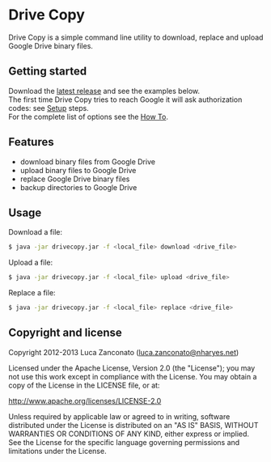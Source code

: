 Drive Copy
==========

Drive Copy is a simple command line utility to download, replace and upload Google Drive binary files.

Getting started
---------------

Download the [latest release](https://pkg.nharyes.net/drivecopy/drivecopy.jar) and see the examples below.  
The first time Drive Copy tries to reach Google it will ask authorization codes: see [Setup](https://github.com/Gherynos/DriveCopy/wiki/Setup) steps.  
For the complete list of options see the [How To](https://github.com/Gherynos/DriveCopy/wiki/How-To).

Features
--------

* download binary files from Google Drive
* upload binary files to Google Drive
* replace Google Drive binary files
* backup directories to Google Drive

Usage
-----

Download a file:

```bash
$ java -jar drivecopy.jar -f <local_file> download <drive_file>
```

Upload a file:

```bash
$ java -jar drivecopy.jar -f <local_file> upload <drive_file>
```

Replace a file:

```bash
$ java -jar drivecopy.jar -f <local_file> replace <drive_file>
```

Copyright and license
---------------------

Copyright 2012-2013 Luca Zanconato (<luca.zanconato@nharyes.net>)

Licensed under the Apache License, Version 2.0 (the "License");
you may not use this work except in compliance with the License.
You may obtain a copy of the License in the LICENSE file, or at:

   http://www.apache.org/licenses/LICENSE-2.0

Unless required by applicable law or agreed to in writing, software
distributed under the License is distributed on an "AS IS" BASIS,
WITHOUT WARRANTIES OR CONDITIONS OF ANY KIND, either express or implied.
See the License for the specific language governing permissions and
limitations under the License.

